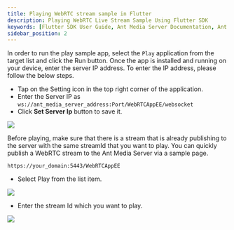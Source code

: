 ```yaml
---
title: Playing WebRTC stream sample in Flutter
description: Playing WebRTC Live Stream Sample Using Flutter SDK 
keywords: [Flutter SDK User Guide, Ant Media Server Documentation, Ant Media Server Tutorials]
sidebar_position: 2
---
```


In order to run the play sample app, select the `Play` application from the target list and click the Run button. Once the app is installed and running on your device, enter the server IP address. To enter the IP address, please follow the below steps.

* Tap on the Setting icon in the top right corner of the application.
* Enter the Server IP as         `ws://ant_media_server_address:Port/WebRTCAppEE/websocket`
* Click **Set Server Ip** button to save it.

![](@site/static/img/IMG_02A254033728-1(1).jpeg)

Before playing, make sure that there is a stream that is already publishing to the server with the same streamId that you want to play. You can quickly publish a WebRTC stream to the Ant Media Server via a sample page.

`https://your_domain:5443/WebRTCAppEE`

 - Select Play from the list item.

![](@site/static/img/image-1654688010762.png)

 - Enter the stream Id which you want to play.

![](@site/static/img/image-1654688079112.png)
